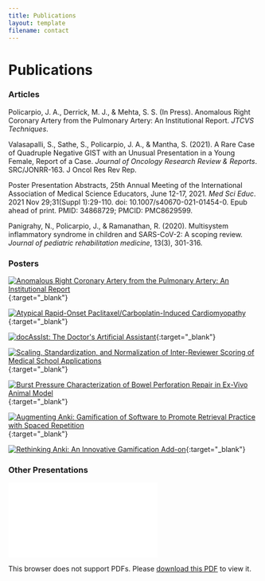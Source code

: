 ```yaml
---
title: Publications
layout: template
filename: contact
---
```


# Publications

### Articles

Policarpio, J. A., Derrick, M. J., & Mehta, S. S. (In Press). Anomalous Right Coronary Artery from the Pulmonary Artery: An Institutional Report. *JTCVS Techniques*.

Valasapalli, S., Sathe, S., Policarpio, J. A., & Mantha, S. (2021). A Rare Case of Quadruple Negative GIST with an Unusual Presentation in a Young Female, Report of a Case. *Journal of Oncology Research Review & Reports*. SRC/JONRR-163. J Oncol Res Rev Rep.

Poster Presentation Abstracts, 25th Annual Meeting of the International Association of Medical Science Educators, June 12-17, 2021. *Med Sci Educ*. 2021 Nov 29;31(Suppl 1):29-110. doi: 10.1007/s40670-021-01454-0. Epub ahead of print. PMID: 34868729; PMCID: PMC8629599.

Panigrahy, N., Policarpio, J., & Ramanathan, R. (2020). Multisystem inflammatory syndrome in children and SARS-CoV-2: A scoping review. *Journal of pediatric rehabilitation medicine*, 13(3), 301-316.

### Posters

[![Anomalous Right Coronary Artery from the Pulmonary Artery: An Institutional 
Report](..\jopeo/posters/ARCAPA_Policarpio.jpg)](https://github.com/jopeo/jopeo/blob/master/posters/ARCAPA_Policarpio.jpg?raw=true){:target="_blank"}

[![Atypical Rapid-Onset Paclitaxel/Carboplatin-Induced 
Cardiomyopathy](..\jopeo/posters/Atypical_Cardiomyopathy.jpg)](https://github.com/jopeo/jopeo/blob/master/posters/Atypical_Cardiomyopathy.jpg?raw=true){:target="_blank"}

[![docAssIst: The Doctor's Artificial 
Assistant](..\jopeo/posters/docAssIst_HIRD_2022.jpg)](https://github.com/jopeo/jopeo/blob/master/posters/docAssIst_HIRD_2022.jpg?raw=true){:target="_blank"}

[![Scaling, Standardization, and Normalization of Inter-Reviewer Scoring of Medical School 
Applications](..\jopeo/posters/scalstandnorm_scoring_Policarpio.jpg)](https://github.com/jopeo/jopeo/blob/master/posters/scalstandnorm_scoring_Policarpio.jpg?raw=true){:target="_blank"}

[![Burst Pressure Characterization of Bowel Perforation Repair in Ex-Vivo Animal 
Model](..\jopeo/posters/Burst_pressure_HIRD_2022.jpg)](https://github.com/jopeo/jopeo/blob/master/posters/Burst_pressure_HIRD_2022.jpg?raw=true){:target="_blank"}

[![Augmenting Anki: Gamification of Software to Promote Retrieval Practice with Spaced
Repetition](..\jopeo.github.io/Images/Research/Policarpio_MacInnis_Wallon_poster_IAMSE.jpg)](https://github.com/jopeo/jopeo.github.io/blob/master/Images/Research/Policarpio_MacInnis_Wallon_poster_IAMSE.jpg?raw=true){:target="_blank"}

[![Rethinking Anki: An Innovative Gamification 
Add-on](..\jopeo.github.io/Images/Research/MELS_Poster.jpg)](https://github.com/jopeo/jopeo.github.io/blob/master/Images/Research/Policarpio_MacInnis_Wallon_poster_IAMSE.jpg?raw=true){:target="_blank"}

### Other Presentations

<object data="..\jopeo.github.io/Images/Research/CIMED_HIRD.pdf" width="100%" height="800px">
    <embed src="..\jopeo.github.io/Images/Research/CIMED_HIRD.pdf">
        <p>This browser does not support PDFs. Please <a href="..\jopeo.github.io/Images/Research/CIMED_HIRD.pdf">download this PDF</a> to view it.</p>
</object>



